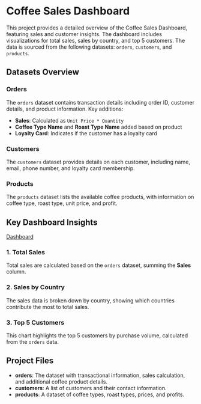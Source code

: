 # Coffee Sales Dashboard

This project provides a detailed overview of the Coffee Sales Dashboard, featuring sales and customer insights. The dashboard includes visualizations for total sales, sales by country, and top 5 customers. The data is sourced from the following datasets: `orders`, `customers`, and `products`.

## Datasets Overview

### Orders
The `orders` dataset contains transaction details including order ID, customer details, and product information. Key additions:
- **Sales**: Calculated as `Unit Price * Quantity`
- **Coffee Type Name** and **Roast Type Name** added based on product
- **Loyalty Card**: Indicates if the customer has a loyalty card

### Customers
The `customers` dataset provides details on each customer, including name, email, phone number, and loyalty card membership.

### Products
The `products` dataset lists the available coffee products, with information on coffee type, roast type, unit price, and profit.

## Key Dashboard Insights

[Dashboard](image.png)

### 1. Total Sales
Total sales are calculated based on the `orders` dataset, summing the **Sales** column.

### 2. Sales by Country
The sales data is broken down by country, showing which countries contribute the most to total sales.

### 3. Top 5 Customers
This chart highlights the top 5 customers by purchase volume, calculated from the `orders` data.

## Project Files
- **orders**: The dataset with transactional information, sales calculation, and additional coffee product details.
- **customers**: A list of customers and their contact information.
- **products**: A dataset of coffee types, roast types, prices, and profits.
